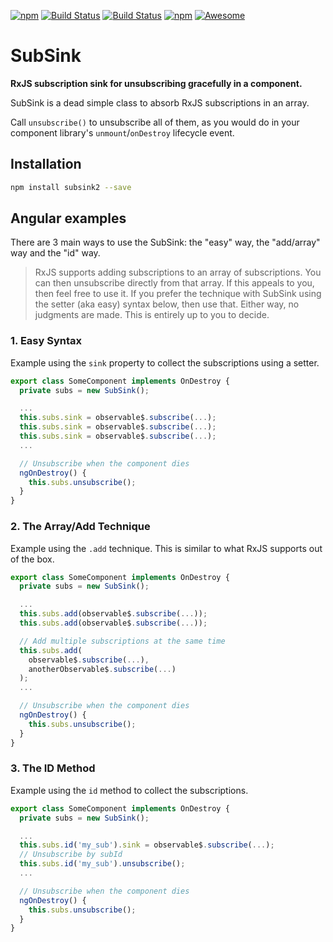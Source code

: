 [![npm](https://img.shields.io/npm/dt/ngx-auto-unsubscribe.svg)]()
[![Build Status](https://semaphoreci.com/api/v1/netanel7799/ngx-auto-unsubscribe/branches/master/badge.svg)](https://semaphoreci.com/netanel7799/ngx-auto-unsubscribe)
[![Build Status](https://travis-ci.org/NetanelBasal/ngx-auto-unsubscribe.svg?branch=master)](https://travis-ci.org/NetanelBasal/ngx-auto-unsubscribe)
[![npm](https://img.shields.io/npm/l/ngx-auto-unsubscribe.svg)]()
[![Awesome](https://cdn.rawgit.com/sindresorhus/awesome/d7305f38d29fed78fa85652e3a63e154dd8e8829/media/badge.svg)](https://github.com/sindresorhus/awesome)

# SubSink
**RxJS subscription sink for unsubscribing gracefully in a component.**

SubSink is a dead simple class to absorb RxJS subscriptions in an array.

Call `unsubscribe()` to unsubscribe all of them, as you would do 
in your component library's `unmount`/`onDestroy` lifecycle event.

## Installation

```bash
npm install subsink2 --save
```
## Angular examples

There are 3 main ways to use the SubSink: the "easy" way, the "add/array" way and the "id" way.

> RxJS supports adding subscriptions to an array of subscriptions. You can then unsubscribe directly from that array. If this appeals to you, then feel free to use it. If you prefer the technique with SubSink using the setter (aka easy) syntax below, then use that. Either way, no judgments are made. This is entirely up to you to decide.

### 1. Easy Syntax

Example using the `sink` property to collect the subscriptions using a setter.

```ts
export class SomeComponent implements OnDestroy {
  private subs = new SubSink();

  ...
  this.subs.sink = observable$.subscribe(...);
  this.subs.sink = observable$.subscribe(...);
  this.subs.sink = observable$.subscribe(...);
  ...

  // Unsubscribe when the component dies
  ngOnDestroy() {
    this.subs.unsubscribe();
  }
}
```

### 2. The Array/Add Technique

Example using the `.add` technique. This is similar to what RxJS supports out of the box.

```ts
export class SomeComponent implements OnDestroy {
  private subs = new SubSink();

  ...
  this.subs.add(observable$.subscribe(...)); 
  this.subs.add(observable$.subscribe(...)); 

  // Add multiple subscriptions at the same time
  this.subs.add( 
    observable$.subscribe(...),
    anotherObservable$.subscribe(...)
  ); 
  ...

  // Unsubscribe when the component dies
  ngOnDestroy() {
    this.subs.unsubscribe();
  }
}
```

### 3. The ID Method

Example using the `id` method to collect the subscriptions.

```ts
export class SomeComponent implements OnDestroy {
  private subs = new SubSink();

  ...
  this.subs.id('my_sub').sink = observable$.subscribe(...);
  // Unsubscribe by subId
  this.subs.id('my_sub').unsubscribe();
  ...

  // Unsubscribe when the component dies
  ngOnDestroy() {
    this.subs.unsubscribe();
  }
}
```